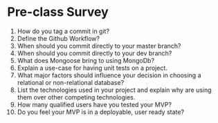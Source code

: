 # Pre-class Survey

1. How do you tag a commit in git?
2. Define the Github Workflow?
3. When should you commit directly to your master branch?
4. When should you commit directly to your dev branch?
5. What does Mongoose bring to using MongoDb?
6. Explain a use-case for having unit tests on a project.
7. What major factors should influence your decision in choosing a relational or non-relational database?
8. List the technologies used in your project and explain why are using them over other competing technologies.
9. How many qualified users have you tested your MVP?
10. Do you feel your MVP is in a deployable, user ready state?
